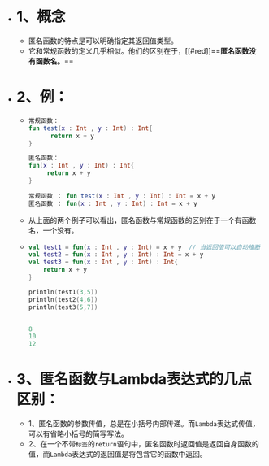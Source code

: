- # 1、概念
	- 匿名函数的特点是可以明确指定其返回值类型。
	- 它和常规函数的定义几乎相似。他们的区别在于，[[#red]]==**匿名函数没有函数名。**==
- # 2、例：
	- ```kotlin
	  常规函数：   
	  fun test(x : Int , y : Int) : Int{                
	        return x + y                       
	  }       
	  
	  匿名函数：
	  fun(x : Int , y : Int) : Int{
	       return x + y
	  }
	           
	  常规函数 ： fun test(x : Int , y : Int) : Int = x + y
	  匿名函数 ： fun(x : Int , y : Int) : Int = x + y
	  
	  ```
	- 从上面的两个例子可以看出，匿名函数与常规函数的区别在于一个有函数名，一个没有。
	- ```kotlin
	  val test1 = fun(x : Int , y : Int) = x + y  // 当返回值可以自动推断出来的时候，可以省略，和函数一样
	  val test2 = fun(x : Int , y : Int) : Int = x + y
	  val test3 = fun(x : Int , y : Int) : Int{
	      return x + y
	  }
	  
	  println(test1(3,5))
	  println(test2(4,6))
	  println(test3(5,7))
	  
	  
	  8
	  10
	  12
	  ```
- # 3、匿名函数与Lambda表达式的几点区别：
	- 1、匿名函数的参数传值，总是在小括号内部传递。而`Lambda`表达式传值，可以有省略小括号的简写写法。
	- 2、在一个不带`标签`的`return`语句中，匿名函数时返回值是返回自身函数的值，而`Lambda`表达式的返回值是将包含它的函数中返回。